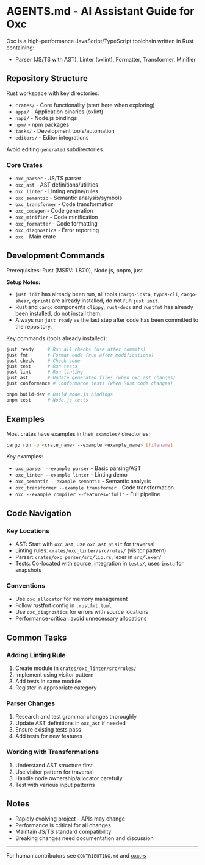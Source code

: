 # AGENTS.md - AI Assistant Guide for Oxc

Oxc is a high-performance JavaScript/TypeScript toolchain written in Rust containing:
- Parser (JS/TS with AST), Linter (oxlint), Formatter, Transformer, Minifier

## Repository Structure

Rust workspace with key directories:
- `crates/` - Core functionality (start here when exploring)
- `apps/` - Application binaries (oxlint)
- `napi/` - Node.js bindings
- `npm/` - npm packages
- `tasks/` - Development tools/automation
- `editors/` - Editor integrations

Avoid editing `generated` subdirectories.

### Core Crates
- `oxc_parser` - JS/TS parser
- `oxc_ast` - AST definitions/utilities  
- `oxc_linter` - Linting engine/rules
- `oxc_semantic` - Semantic analysis/symbols
- `oxc_transformer` - Code transformation
- `oxc_codegen` - Code generation
- `oxc_minifier` - Code minification
- `oxc_formatter` - Code formatting
- `oxc_diagnostics` - Error reporting
- `oxc` - Main crate

## Development Commands

Prerequisites: Rust (MSRV: 1.87.0), Node.js, pnpm, just

**Setup Notes:**
- `just init` has already been run, all tools (`cargo-insta`, `typos-cli`, `cargo-shear`, `dprint`) are already installed, do not run `just init`.
- Rust and `cargo` components `clippy`, `rust-docs` and `rustfmt` has already been installed, do not install them.
- Always run `just ready` as the last step after code has been committed to the repository.

Key commands (tools already installed):
```bash
just ready     # Run all checks (use after commits)
just fmt       # Format code (run after modifications)
just check     # Check code
just test      # Run tests  
just lint      # Run linting
just ast       # Update generated files (when oxc_ast changes)
just conformance # Conformance tests (when Rust code changes)

pnpm build-dev # Build Node.js bindings
pnpm test      # Node.js tests
```

## Examples

Most crates have examples in their `examples/` directories:
```bash
cargo run -p <crate_name> --example <example_name> [filename]
```

Key examples:
- `oxc_parser --example parser` - Basic parsing/AST
- `oxc_linter --example linter` - Linting demo  
- `oxc_semantic --example semantic` - Semantic analysis
- `oxc_transformer --example transformer` - Code transformation
- `oxc --example compiler --features="full"` - Full pipeline

## Code Navigation

### Key Locations
- AST: Start with `oxc_ast`, use `oxc_ast_visit` for traversal
- Linting rules: `crates/oxc_linter/src/rules/` (visitor pattern)
- Parser: `crates/oxc_parser/src/lib.rs`, lexer in `src/lexer/`
- Tests: Co-located with source, integration in `tests/`, uses `insta` for snapshots

### Conventions
- Use `oxc_allocator` for memory management
- Follow rustfmt config in `.rustfmt.toml`
- Use `oxc_diagnostics` for errors with source locations
- Performance-critical: avoid unnecessary allocations

## Common Tasks

### Adding Linting Rule
1. Create module in `crates/oxc_linter/src/rules/`
2. Implement using visitor pattern
3. Add tests in same module
4. Register in appropriate category

### Parser Changes
1. Research and test grammar changes thoroughly
2. Update AST definitions in `oxc_ast` if needed
3. Ensure existing tests pass
4. Add tests for new features

### Working with Transformations
1. Understand AST structure first
2. Use visitor pattern for traversal
3. Handle node ownership/allocator carefully
4. Test with various input patterns

## Notes
- Rapidly evolving project - APIs may change
- Performance is critical for all changes
- Maintain JS/TS standard compatibility
- Breaking changes need documentation and discussion

---
For human contributors see `CONTRIBUTING.md` and [oxc.rs](https://oxc.rs)
